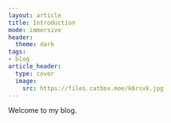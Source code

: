```yaml
---
layout: article
title: Introduction
mode: immersive
header:
  theme: dark
tags: 
- blog
article_header:
  type: cover
  image:
    src: https://files.catbox.moe/k6rsvk.jpg
---
```


Welcome to my blog.

